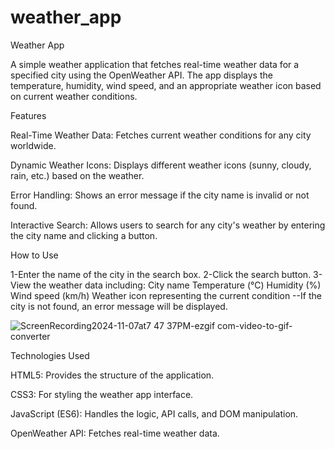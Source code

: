 # weather_app

Weather App

A simple weather application that fetches real-time weather data for a specified city using the OpenWeather API.
The app displays the temperature, humidity, wind speed, and an appropriate weather icon based on current weather conditions.


Features


Real-Time Weather Data: Fetches current weather conditions for any city worldwide.

Dynamic Weather Icons: Displays different weather icons (sunny, cloudy, rain, etc.) based on the weather.

Error Handling: Shows an error message if the city name is invalid or not found.

Interactive Search: Allows users to search for any city's weather by entering the city name and clicking a button.


How to Use


1-Enter the name of the city in the search box.
2-Click the search button.
3-View the weather data including:
    City name
    Temperature (°C)
    Humidity (%)
    Wind speed (km/h)
    Weather icon representing the current condition
--If the city is not found, an error message will be displayed.


![ScreenRecording2024-11-07at7 47 37PM-ezgif com-video-to-gif-converter](https://github.com/user-attachments/assets/665a9c15-6e22-45db-8541-3660cc465324)

Technologies Used


HTML5: Provides the structure of the application.

CSS3: For styling the weather app interface.

JavaScript (ES6): Handles the logic, API calls, and DOM manipulation.

OpenWeather API: Fetches real-time weather data.
